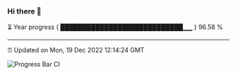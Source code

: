 ### Hi there 👋

⏳ Year progress { ████████████████████████████▁▁ } 96.58 %

---

⏰ Updated on Mon, 19 Dec 2022 12:14:24 GMT

![Progress Bar CI](https://github.com/Shyam-Makwana/GitHub-Actions-Demo/workflows/Progress%20Bar%20CI/badge.svg)
